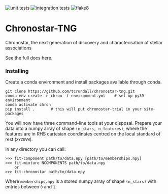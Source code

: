 ![unit tests](https://github.com/tcrundall/chronostar-tng/actions/workflows/unit-tests.yml/badge.svg)
![integration tests](https://github.com/tcrundall/chronostar-tng/actions/workflows/integration-tests.yml/badge.svg)
![flake8](https://github.com/tcrundall/chronostar-tng/actions/workflows/flake8.yml/badge.svg)
# Chronostar-TNG

Chronostar, the next generation of discovery and characterisation of stellar associations

See the full docs here.

### Installing
Create a conda environment and install packages available through conda.
```
git clone https://github.com/tcrundall/chronostar-tng.git
conda env create -n chron -f environment.yml    # set up py39 environment
conda activate chron
pip install .       # this will put chronostar-trial in your site-packages
```

You will now have three command-line tools at your disposal.
Prepare your data into a numpy array of shape `(n_stars, n_features)`,
where the features are in RHS cartesian coordinates centred on the local
standard of rest (`XYZUVW`).

In any directory you can call:
```
>>> fit-component path/to/data.npy [path/to/memberships.npy]
>>> fit-mixture NCOMPONENTS path/to/data.npy
    or
>>> fit-chronostar path/to/data.npy
```

Where `memberships.npy` is a stored numpy array of shape `(n_stars)` with
entries between `0` and `1`.
